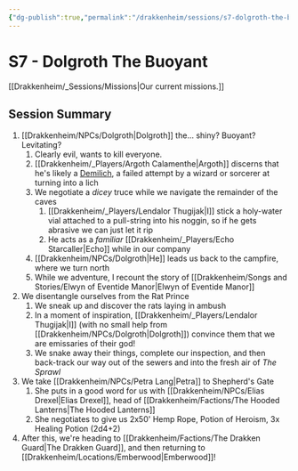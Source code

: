 ```yaml
---
{"dg-publish":true,"permalink":"/drakkenheim/sessions/s7-dolgroth-the-buoyant/","tags":["gardenEntry"]}
---
```


# S7 - Dolgroth The Buoyant

[[Drakkenheim/_Sessions/Missions\|Our current missions.]]

## Session Summary
1. [[Drakkenheim/NPCs/Dolgroth\|Dolgroth]] the... shiny? Buoyant? Levitating?
	1. Clearly evil, wants to kill everyone.
	2. [[Drakkenheim/_Players/Argoth Calamenthe\|Argoth]] discerns that he's likely a [Demilich](https://forgottenrealms.fandom.com/wiki/Demilich), a failed attempt by a wizard or sorcerer at turning into a lich
	3. We negotiate a *dicey* truce while we navigate the remainder of the caves
		1. [[Drakkenheim/_Players/Lendalor Thugijak\|I]] stick a holy-water vial attached to a pull-string into his noggin, so if he gets abrasive we can just let it rip
		2. He acts as a *familiar* [[Drakkenheim/_Players/Echo Starcaller\|Echo]] while in our company
	4. [[Drakkenheim/NPCs/Dolgroth\|He]] leads us back to the campfire, where we turn north
	5. While we adventure, I recount the story of [[Drakkenheim/Songs and Stories/Elwyn of Eventide Manor\|Elwyn of Eventide Manor]]
2. We disentangle ourselves from the Rat Prince
	1. We sneak up and discover the rats laying in ambush
	2. In a moment of inspiration, [[Drakkenheim/_Players/Lendalor Thugijak\|I]] (with no small help from [[Drakkenheim/NPCs/Dolgroth\|Dolgroth]]) convince them that we are emissaries of their god!
	3. We snake away their things, complete our inspection, and then back-track our way out of the sewers and into the fresh air of *The Sprawl*
3. We take [[Drakkenheim/NPCs/Petra Lang\|Petra]] to Shepherd's Gate
	1. She puts in a good word for us with [[Drakkenheim/NPCs/Elias Drexel\|Elias Drexel]], head of [[Drakkenheim/Factions/The Hooded Lanterns\|The Hooded Lanterns]]
	2. She negotiates to give us 2x50' Hemp Rope, Potion of Heroism, 3x Healing Potion (2d4+2)
4. After this, we're heading to [[Drakkenheim/Factions/The Drakken Guard\|The Drakken Guard]], and then returning to [[Drakkenheim/Locations/Emberwood\|Emberwood]]!